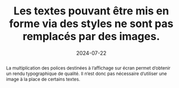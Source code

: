 ---
N: '182'
Rubrique: Présentation
title: Les textes pouvant être mis en forme via des styles ne sont pas remplacés
  par des images.
detail: 
abstract: La multiplication des polices destinées à l’affichage sur écran permet d’obtenir un rendu typographique de qualité. Il n’est donc pas nécessaire d’utiliser une image à la place de certains textes.
categories: [" Présentation"]
agrege: O4182-E062
opquast: '4 182'
indiceebook: '62'
description: "Règle n° 062"
before: "061"
weight: "062"
after: "063"
actif: '1'
layout: rules
date: 2024-07-22
tags: ["Affichage", "Utilisabilité", "Lisibilité"]
objectif: ["Faciliter l’adaptation du rendu au media (mobile ou autre) ou aux besoins de les lectrices et lecteurs (agrandissement de la taille des caractères, modification des couleurs, de la police, de la graisse, de la justification, etc.).", "Améliorer l’accessibilité des contenus aux lectrices et lecteurs handicapées.", "Améliorer la prise en compte des contenus par les moteurs de recherche propres aux logiciels de lecture."]
Meo: ["Utiliser des textes HTML mis en forme à l’aide des styles CSS (et en particulier les polices de caractères téléchargeables ou Web fonts)"]
Controle: ["Cette vérification nécessite l’examen visuel des pages pour identifier les images ne contenant que du texte et évaluer si une mise en forme via CSS aurait permis d’obtenir un rendu équivalent. Pour chaque page contenant des textes mis en images&nbsp;:
Passer en revue les images (images HTML et éventuelles images d’arrière-plan CSS utilisées pour simuler une texture particulière&nbsp;: parchemin, feuille de cahier, etc.).
Vérifier que les textes mis en image correspondent uniquement à des mises en forme ne pouvant être obtenues via les styles CSS.
Sont exclus de cette exigence&nbsp;: les logos, les éléments graphiques de promotion.
"
]
epubcheck: 
ace: 
humancheck: true
Source: ["Opquast"]
Referentiel: [""]
steps: ["conception", ""]
---